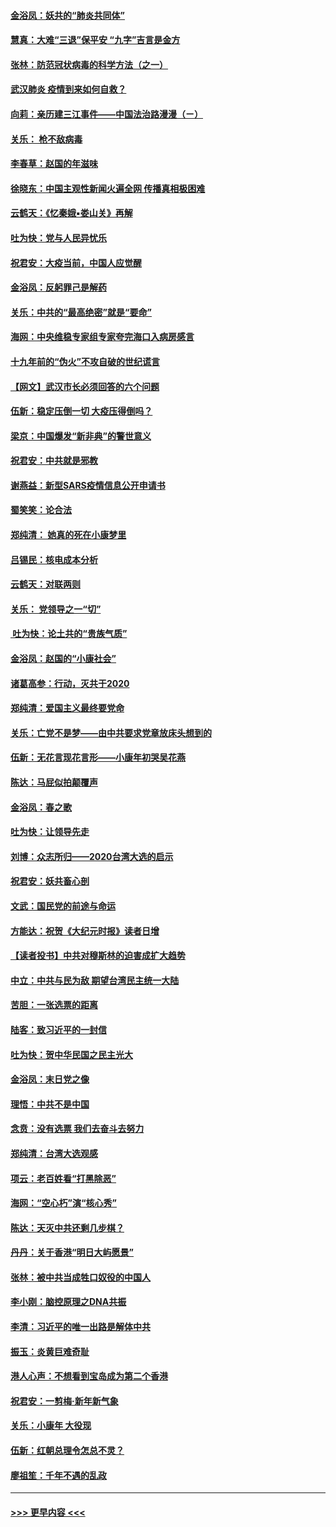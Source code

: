 #### [金浴凤：妖共的“肺炎共同体”](../pages/nsc993/n11829448.md?t=01300655) 
#### [慧真：大难“三退”保平安 “九字”吉言是金方](../pages/nsc993/n11829501.md?t=01300655) 
#### [张林：防范冠状病毒的科学方法（之一）](../pages/nsc993/n11828618.md?t=01300655) 
#### [武汉肺炎 疫情到来如何自救？](../pages/nsc993/n11827632.md?t=01300655) 
#### [向莉：亲历建三江事件——中国法治路漫漫（ㄧ）](../pages/nsc993/n11827190.md?t=01300655) 
#### [关乐： 枪不敌病毒](../pages/nsc993/n11826746.md?t=01300655) 
#### [李春草：赵国的年滋味](../pages/nsc993/n11826321.md?t=01300655) 
#### [徐晓东：中国主观性新闻火遍全网 传播真相极困难](../pages/nsc993/n11826508.md?t=01300655) 
#### [云鹤天：《忆秦娥▪娄山关》再解](../pages/nsc993/n11824682.md?t=01300655) 
#### [吐为快：党与人民异忧乐](../pages/nsc993/n11824660.md?t=01300655) 
#### [祝君安：大疫当前，中国人应觉醒](../pages/nsc993/n11821946.md?t=01300655) 
#### [金浴凤：反躬罪己是解药](../pages/nsc993/n11820280.md?t=01300655) 
#### [关乐：中共的“最高绝密”就是“要命”](../pages/nsc993/n11816946.md?t=01300655) 
#### [海网：中央维稳专家组专家夸完海口入病房感言](../pages/nsc993/n11815138.md?t=01300655) 
#### [十九年前的“伪火”不攻自破的世纪谎言](../pages/nsc993/n11813238.md?t=01300655) 
#### [【网文】武汉市长必须回答的六个问题](../pages/nsc993/n11813848.md?t=01300655) 
#### [伍新：稳定压倒一切 大疫压得倒吗？](../pages/nsc993/n11812634.md?t=01300655) 
#### [梁京：中国爆发“新非典”的警世意义](../pages/nsc993/n11812554.md?t=01300655) 
#### [祝君安：中共就是邪教](../pages/nsc993/n11812431.md?t=01300655) 
#### [谢燕益：新型SARS疫情信息公开申请书](../pages/nsc993/n11808840.md?t=01300655) 
#### [蜀笑笑：论合法](../pages/nsc993/n11808064.md?t=01300655) 
#### [郑纯清： 她真的死在小康梦里](../pages/nsc993/n11806623.md?t=01300655) 
#### [吕锡民：核电成本分析](../pages/nsc993/n11806284.md?t=01300655) 
#### [云鹤天：对联两则](../pages/nsc993/n11805957.md?t=01300655) 
#### [关乐： 党领导之一“切”](../pages/nsc993/n11804505.md?t=01300655) 
#### [ 吐为快：论土共的“贵族气质”](../pages/nsc993/n11804490.md?t=01300655) 
#### [金浴凤：赵国的“小康社会”](../pages/nsc993/n11804452.md?t=01300655) 
#### [诸葛高参：行动，灭共于2020](../pages/nsc993/n11804120.md?t=01300655) 
#### [郑纯清：爱国主义最终要党命](../pages/nsc993/n11802197.md?t=01300655) 
#### [关乐：亡党不是梦——由中共要求党章放床头想到的](../pages/nsc993/n11802156.md?t=01300655) 
#### [伍新：无花言现花言形——小康年初哭吴花燕](../pages/nsc993/n11800044.md?t=01300655) 
#### [陈达：马屁似拍颠覆声](../pages/nsc993/n11800010.md?t=01300655) 
#### [金浴凤：春之歌](../pages/nsc993/n11797687.md?t=01300655) 
#### [吐为快：让领导先走](../pages/nsc993/n11797512.md?t=01300655) 
#### [刘博：众志所归——2020台湾大选的启示](../pages/nsc993/n11796878.md?t=01300655) 
#### [祝君安：妖共畜心剖](../pages/nsc993/n11794273.md?t=01300655) 
#### [文武：国民党的前途与命运](../pages/nsc993/n11794198.md?t=01300655) 
#### [方能达：祝贺《大纪元时报》读者日增](../pages/nsc993/n11793807.md?t=01300655) 
#### [【读者投书】中共对穆斯林的迫害成扩大趋势](../pages/nsc993/n11791371.md?t=01300655) 
#### [中立：中共与民为敌 期望台湾民主统一大陆](../pages/nsc993/n11790392.md?t=01300655) 
#### [苦胆：一张选票的距离](../pages/nsc993/n11788914.md?t=01300655) 
#### [陆客：致习近平的一封信](../pages/nsc993/n11788867.md?t=01300655) 
#### [吐为快：贺中华民国之民主光大](../pages/nsc993/n11788618.md?t=01300655) 
#### [金浴凤：末日党之像](../pages/nsc993/n11787475.md?t=01300655) 
#### [理悟：中共不是中国](../pages/nsc993/n11787463.md?t=01300655) 
#### [念贲：没有选票  我们去奋斗去努力](../pages/nsc993/n11787398.md?t=01300655) 
#### [郑纯清：台湾大选观感](../pages/nsc993/n11786210.md?t=01300655) 
#### [项云：老百姓看“打黑除恶”](../pages/nsc993/n11785398.md?t=01300655) 
#### [海网：“空心朽”演“核心秀”](../pages/nsc993/n11783874.md?t=01300655) 
#### [陈达：天灭中共还剩几步棋？](../pages/nsc993/n11783719.md?t=01300655) 
#### [丹丹：关于香港“明日大屿愿景”](../pages/nsc993/n11783273.md?t=01300655) 
#### [张林：被中共当成牲口奴役的中国人](../pages/nsc993/n11782397.md?t=01300655) 
#### [李小刚：脑控原理之DNA共振](../pages/nsc993/n11780962.md?t=01300655) 
#### [李清：习近平的唯一出路是解体中共](../pages/nsc993/n11780866.md?t=01300655) 
#### [振玉：炎黄巨难奇耻](../pages/nsc993/n11779632.md?t=01300655) 
#### [港人心声：不想看到宝岛成为第二个香港](../pages/nsc993/n11778817.md?t=01300655) 
#### [祝君安：一剪梅‧新年新气象](../pages/nsc993/n11776340.md?t=01300655) 
#### [关乐：小康年 大役现](../pages/nsc993/n11774213.md?t=01300655) 
#### [伍新：红朝总理令怎总不灵？](../pages/nsc993/n11770813.md?t=01300655) 
#### [廖祖笙：千年不遇的乱政](../pages/nsc993/n11770373.md?t=01300655) 

----
#### [ >>> 更早内容 <<< ](../indexes/nsc993-earlier.md)
